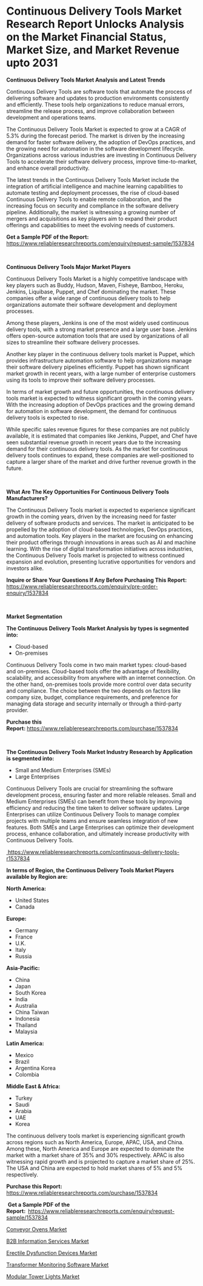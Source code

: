 <p><h1>Continuous Delivery Tools Market Research Report Unlocks Analysis on the Market Financial Status, Market Size, and Market Revenue upto 2031</h1></p><p><strong>Continuous Delivery Tools Market Analysis and Latest Trends</strong></p>
<p><p>Continuous Delivery Tools are software tools that automate the process of delivering software and updates to production environments consistently and efficiently. These tools help organizations to reduce manual errors, streamline the release process, and improve collaboration between development and operations teams.</p><p>The Continuous Delivery Tools Market is expected to grow at a CAGR of 5.3% during the forecast period. The market is driven by the increasing demand for faster software delivery, the adoption of DevOps practices, and the growing need for automation in the software development lifecycle. Organizations across various industries are investing in Continuous Delivery Tools to accelerate their software delivery process, improve time-to-market, and enhance overall productivity.</p><p>The latest trends in the Continuous Delivery Tools Market include the integration of artificial intelligence and machine learning capabilities to automate testing and deployment processes, the rise of cloud-based Continuous Delivery Tools to enable remote collaboration, and the increasing focus on security and compliance in the software delivery pipeline. Additionally, the market is witnessing a growing number of mergers and acquisitions as key players aim to expand their product offerings and capabilities to meet the evolving needs of customers.</p></p>
<p><strong>Get a Sample PDF of the Report:&nbsp;</strong> <a href="https://www.reliableresearchreports.com/enquiry/request-sample/1537834">https://www.reliableresearchreports.com/enquiry/request-sample/1537834</a></p>
<p>&nbsp;</p>
<p><strong>Continuous Delivery Tools Major Market Players</strong></p>
<p><p>Continuous Delivery Tools Market is a highly competitive landscape with key players such as Buddy, Hudson, Maven, Fisheye, Bamboo, Heroku, Jenkins, Liquibase, Puppet, and Chef dominating the market. These companies offer a wide range of continuous delivery tools to help organizations automate their software development and deployment processes.</p><p>Among these players, Jenkins is one of the most widely used continuous delivery tools, with a strong market presence and a large user base. Jenkins offers open-source automation tools that are used by organizations of all sizes to streamline their software delivery processes.</p><p>Another key player in the continuous delivery tools market is Puppet, which provides infrastructure automation software to help organizations manage their software delivery pipelines efficiently. Puppet has shown significant market growth in recent years, with a large number of enterprise customers using its tools to improve their software delivery processes.</p><p>In terms of market growth and future opportunities, the continuous delivery tools market is expected to witness significant growth in the coming years. With the increasing adoption of DevOps practices and the growing demand for automation in software development, the demand for continuous delivery tools is expected to rise.</p><p>While specific sales revenue figures for these companies are not publicly available, it is estimated that companies like Jenkins, Puppet, and Chef have seen substantial revenue growth in recent years due to the increasing demand for their continuous delivery tools. As the market for continuous delivery tools continues to expand, these companies are well-positioned to capture a larger share of the market and drive further revenue growth in the future.</p></p>
<p>&nbsp;</p>
<p><strong>What Are The Key Opportunities For Continuous Delivery Tools Manufacturers?</strong></p>
<p><p>The Continuous Delivery Tools market is expected to experience significant growth in the coming years, driven by the increasing need for faster delivery of software products and services. The market is anticipated to be propelled by the adoption of cloud-based technologies, DevOps practices, and automation tools. Key players in the market are focusing on enhancing their product offerings through innovations in areas such as AI and machine learning. With the rise of digital transformation initiatives across industries, the Continuous Delivery Tools market is projected to witness continued expansion and evolution, presenting lucrative opportunities for vendors and investors alike.</p></p>
<p><strong>Inquire or Share Your Questions If Any Before Purchasing This Report:</strong> <a href="https://www.reliableresearchreports.com/enquiry/pre-order-enquiry/1537834">https://www.reliableresearchreports.com/enquiry/pre-order-enquiry/1537834</a></p>
<p>&nbsp;</p>
<p><strong>Market Segmentation</strong></p>
<p><strong>The Continuous Delivery Tools Market Analysis by types is segmented into:</strong></p>
<p><ul><li>Cloud-based</li><li>On-premises</li></ul></p>
<p><p>Continuous Delivery Tools come in two main market types: cloud-based and on-premises. Cloud-based tools offer the advantage of flexibility, scalability, and accessibility from anywhere with an internet connection. On the other hand, on-premises tools provide more control over data security and compliance. The choice between the two depends on factors like company size, budget, compliance requirements, and preference for managing data storage and security internally or through a third-party provider.</p></p>
<p><strong>Purchase this Report:&nbsp;</strong><a href="https://www.reliableresearchreports.com/purchase/1537834">https://www.reliableresearchreports.com/purchase/1537834</a></p>
<p>&nbsp;</p>
<p><strong>The Continuous Delivery Tools Market Industry Research by Application is segmented into:</strong></p>
<p><ul><li>Small and Medium Enterprises (SMEs)</li><li>Large Enterprises</li></ul></p>
<p><p>Continuous Delivery Tools are crucial for streamlining the software development process, ensuring faster and more reliable releases. Small and Medium Enterprises (SMEs) can benefit from these tools by improving efficiency and reducing the time taken to deliver software updates. Large Enterprises can utilize Continuous Delivery Tools to manage complex projects with multiple teams and ensure seamless integration of new features. Both SMEs and Large Enterprises can optimize their development process, enhance collaboration, and ultimately increase productivity with Continuous Delivery Tools.</p></p>
<p><a href="https://www.reliableresearchreports.com/continuous-delivery-tools-r1537834">&nbsp;https://www.reliableresearchreports.com/continuous-delivery-tools-r1537834</a></p>
<p><strong>In terms of Region, the Continuous Delivery Tools Market Players available by Region are:</strong></p>
<p>
    <p> <strong> North America: </strong>
        <ul>
            <li>United States</li>
            <li>Canada</li>
        </ul>
        </p> 
    <p> <strong> Europe: </strong>
        <ul>
            <li>Germany</li>
            <li>France</li>
            <li>U.K.</li>
            <li>Italy</li>
            <li>Russia</li>
        </ul>
        </p> 
    <p> <strong> Asia-Pacific: </strong>
        <ul>
            <li>China</li>
            <li>Japan</li>
            <li>South Korea</li>
            <li>India</li>
            <li>Australia</li>
            <li>China Taiwan</li>
            <li>Indonesia</li>
            <li>Thailand</li>
            <li>Malaysia</li>
        </ul>
        </p> 
    <p> <strong> Latin America: </strong>
        <ul>
            <li>Mexico</li>
            <li>Brazil</li>
            <li>Argentina Korea</li>
            <li>Colombia</li>
        </ul>
        </p> 
    <p> <strong> Middle East & Africa: </strong>
        <ul>
            <li>Turkey</li>
            <li>Saudi</li>
            <li>Arabia</li>
            <li>UAE</li>
            <li>Korea</li>
        </ul>
    </p>
    </p>
<p><p>The continuous delivery tools market is experiencing significant growth across regions such as North America, Europe, APAC, USA, and China. Among these, North America and Europe are expected to dominate the market with a market share of 35% and 30% respectively. APAC is also witnessing rapid growth and is projected to capture a market share of 25%. The USA and China are expected to hold market shares of 5% and 5% respectively.</p></p>
<p><strong>Purchase this Report: </strong><a href="https://www.reliableresearchreports.com/purchase/1537834">https://www.reliableresearchreports.com/purchase/1537834</a></p>
<p>&nbsp;<strong>Get a Sample PDF of the Report:&nbsp;&nbsp;</strong><a href="https://www.reliableresearchreports.com/enquiry/request-sample/1537834">https://www.reliableresearchreports.com/enquiry/request-sample/1537834</a></p>
<p><strong></strong></p>
<p><p><a href="https://www.linkedin.com/pulse/global-conveyor-ovens-market-sector-types-applications-player-xdvme?trackingId=f%2B9d4CRkBAL7kyVf3Yn17g%3D%3D">Conveyor Ovens Market</a></p><p><a href="https://github.com/mdinislamsheik/Market-Research-Report-List-1/blob/main/b2b-information-services-market.md">B2B Information Services Market</a></p><p><a href="https://www.linkedin.com/pulse/global-erectile-dysfunction-devices-market-size-trends-56ule">Erectile Dysfunction Devices Market</a></p><p><a href="https://medium.com/@colin.burgess8756/transformer-monitoring-software-market-size-share-analysis-growth-trends-forecast-2024-2031-fe2b13973646">Transformer Monitoring Software Market</a></p><p><a href="https://issuu.com/reportprime-2/docs/modular-tower-lights-market-size-2030.pptx">Modular Tower Lights Market</a></p></p>